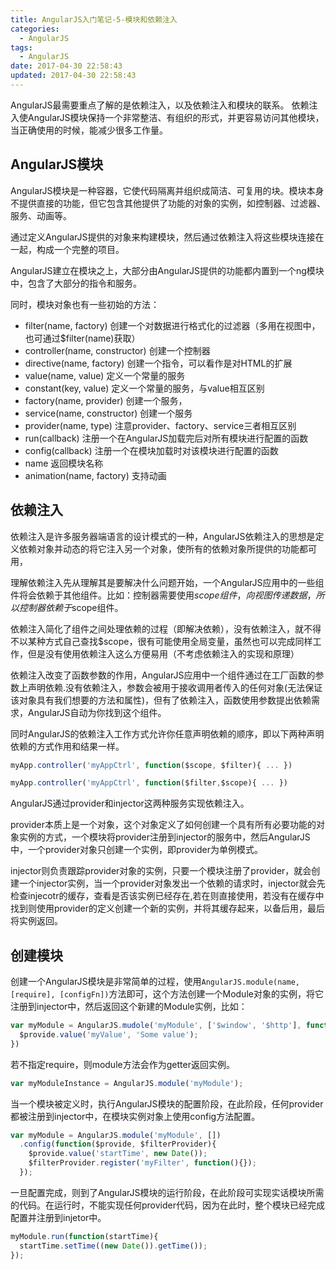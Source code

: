 ```yaml
---
title: AngularJS入门笔记-5-模块和依赖注入
categories:
  - AngularJS
tags:
  - AngularJS
date: 2017-04-30 22:58:43
updated: 2017-04-30 22:58:43
---
```


AngularJS最需要重点了解的是依赖注入，以及依赖注入和模块的联系。
依赖注入使AngularJS模块保持一个非常整洁、有组织的形式，并更容易访问其他模块，当正确使用的时候，能减少很多工作量。

## AngularJS模块
AngularJS模块是一种容器，它使代码隔离并组织成简洁、可复用的块。模块本身不提供直接的功能，但它包含其他提供了功能的对象的实例，如控制器、过滤器、服务、动画等。

通过定义AngularJS提供的对象来构建模块，然后通过依赖注入将这些模块连接在一起，构成一个完整的项目。

AngularJS建立在模块之上，大部分由AngularJS提供的功能都内置到一个ng模块中，包含了大部分的指令和服务。

同时，模块对象也有一些初始的方法：
- filter(name, factory) 创建一个对数据进行格式化的过滤器（多用在视图中，也可通过$filter(name)获取）
- controller(name, constructor) 创建一个控制器
- directive(name, factory) 创建一个指令，可以看作是对HTML的扩展
- value(name, value) 定义一个常量的服务
- constant(key, value) 定义一个常量的服务，与value相互区别
- factory(name, provider) 创建一个服务，
- service(name, constructor) 创建一个服务
- provider(name, type) 注意provider、factory、service三者相互区别
- run(callback) 注册一个在AngularJS加载完后对所有模块进行配置的函数
- config(callback) 注册一个在模块加载时对该模块进行配置的函数
- name 返回模块名称
- animation(name, factory) 支持动画

## 依赖注入
依赖注入是许多服务器端语言的设计模式的一种，AngularJS依赖注入的思想是定义依赖对象并动态的将它注入另一个对象，使所有的依赖对象所提供的功能都可用，

理解依赖注入先从理解其是要解决什么问题开始，一个AngularJS应用中的一些组件将会依赖于其他组件。比如：控制器需要使用$scope组件，向视图传递数据，所以控制器依赖于$scope组件。

依赖注入简化了组件之间处理依赖的过程（即解决依赖），没有依赖注入，就不得不以某种方式自己查找$scope，很有可能使用全局变量，虽然也可以完成同样工作，但是没有使用依赖注入这么方便易用（不考虑依赖注入的实现和原理）

依赖注入改变了函数参数的作用，AngularJS应用中一个组件通过在工厂函数的参数上声明依赖.没有依赖注入，参数会被用于接收调用者传入的任何对象(无法保证该对象具有我们想要的方法和属性)，但有了依赖注入，函数使用参数提出依赖需求，AngularJS自动为你找到这个组件。

同时AngularJS的依赖注入工作方式允许你任意声明依赖的顺序，即以下两种声明依赖的方式作用和结果一样。
```js
myApp.controller('myAppCtrl', function($scope, $filter){ ... })

myApp.controller('myAppCtrl', function($filter,$scope){ ... })
```

AngularJS通过provider和injector这两种服务实现依赖注入。

provider本质上是一个对象，这个对象定义了如何创建一个具有所有必要功能的对象实例的方式，一个模块将provider注册到injector的服务中，然后AngularJS中，一个provider对象只创建一个实例，即provider为单例模式。

injector则负责跟踪provider对象的实例，只要一个模块注册了provider，就会创建一个injector实例，当一个provider对象发出一个依赖的请求时，injector就会先检查injecotr的缓存，查看是否该实例已经存在,若在则直接使用，若没有在缓存中找到则使用provider的定义创建一个新的实例，并将其缓存起来，以备后用，最后将实例返回。


## 创建模块
创建一个AngularJS模块是非常简单的过程，使用`AngularJS.module(name, [require], [configFn])`方法即可，这个方法创建一个Module对象的实例，将它注册到injector中，然后返回这个新建的Module实例，比如：
```js
var myModule = AngularJS.mudole('myModule', ['$window', '$http'], function(){
  $provide.value('myValue', 'Some value');
})
```
若不指定require，则module方法会作为getter返回实例。
```js
var myModuleInstance = AngularJS.module('myModule');
```

当一个模块被定义时，执行AngularJS模块的配置阶段，在此阶段，任何provider都被注册到injector中，在模块实例对象上使用config方法配置。
```js
var myModule = AngularJS.module('myModule', [])
  .config(function($provide, $filterProvider){
    $provide.value('startTime', new Date());
    $filterProvider.register('myFilter', function(){});
  });
```

一旦配置完成，则到了AngularJS模块的运行阶段，在此阶段可实现实话模块所需的代码。在运行时，不能实现任何provider代码，因为在此时，整个模块已经完成配置并注册到injetor中。
```js
myModule.run(function(startTime){
  startTime.setTime((new Date()).getTime());
});
```

